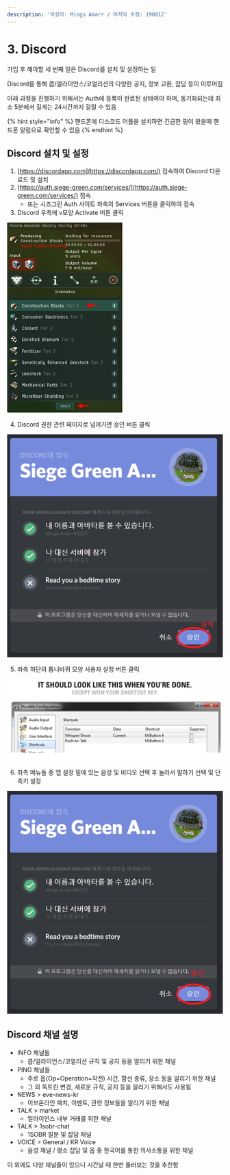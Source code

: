 ```yaml
---
description: '작성자: Mingu Amarr / 마지막 수정: 190812'
---
```


# 3. Discord

가입 후 해야할 세 번째 일은 Discord를 설치 및 설정하는 일

Discord를 통해 콥/얼라이언스/코얼리션의 다양한 공지, 정보 교환, 잡담 등이 이루어짐

아래 과정을 진행하기 위해서는 Auth에 등록이 완료된 상태여야 하며, 동기화되는데 최소 5분에서 길게는 24시간까지 걸릴 수 있음

{% hint style="info" %}
핸드폰에 디스코드 어플을 설치하면 긴급한 핑이 왔을때 핸드폰 알림으로 확인할 수 있음
{% endhint %}

## Discord 설치 및 설정

1. [https://discordapp.com](https://discordapp.com/) 접속하여 Discord 다운로드 및 설치
2. [https://auth.siege-green.com/services/](https://auth.siege-green.com/services/) 접속
   * 또는 시즈그린 Auth 사이트 좌측의 Services 버튼을 클릭하여 접속
3. Discord 우측에 v모양 Activate 버튼 클릭

![](../.gitbook/assets/image%20%2864%29.png)

  4. Discord 권한 관련 페이지로 넘어가면 승인 버튼 클릭

![](../.gitbook/assets/image%20%286%29.png)

  5. 좌측 하단의 톱니바퀴 모양 사용자 설정 버튼 클릭

![](../.gitbook/assets/image%20%28120%29.png)

  6. 좌측 메뉴들 중 앱 설정 밑에 있는 음성 및 비디오 선택 후 눌러서 말하기 선택 및 단축키 설정

![](../.gitbook/assets/image%20%28111%29.png)

## Discord 채널 설명

* INFO 채널들
  * 콥/얼라이언스/코얼리션 규칙 및 공지 등을 알리기 위한 채널
* PING 채널들
  * 주로 옵\(Op=Operation=작전\) 시간, 함선 종류, 장소 등을 알리기 위한 채널
  * 그 외 독트린 변경, 새로운 규칙, 공지 등을 알리기 위해서도 사용됨
* NEWS &gt; eve-news-kr
  * 이브온라인 패치, 이벤트, 관련 정보들을 알리기 위한 채널
* TALK &gt; market
  * 얼라이언스 내부 거래를 위한 채널
* TALK &gt; 1sobr-chat
  * 1SOBR 질문 및 잡담 채널
* VOICE &gt; General / KR Voice
  * 음성 채널 / 평소 잡담 및 옵 중 한국어를 통한 의사소통을 위한 채널

이 외에도 다양 채널들이 있으니 시간날 때 한번 둘러보는 것을 추천함

